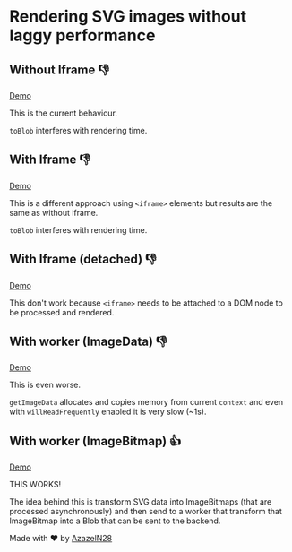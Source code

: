 # Rendering SVG images without laggy performance

## Without Iframe :thumbsdown:

[Demo](https://azazeln28.com/penpot/iframe-thumbnail-renderer/without-iframe.html)

This is the current behaviour.

`toBlob` interferes with rendering time.

## With Iframe :thumbsdown:

[Demo](https://azazeln28.com/penpot/iframe-thumbnail-renderer/with-iframe.html)

This is a different approach using `<iframe>` elements but results are the same as
without iframe. 

`toBlob` interferes with rendering time.

## With Iframe (detached) :thumbsdown:

[Demo](https://azazeln28.com/penpot/iframe-thumbnail-renderer/with-iframe-detached.html)

This don't work because `<iframe>` needs to be attached to a DOM node to be
processed and rendered.

## With worker (ImageData) :thumbsdown:

[Demo](https://azazeln28.com/penpot/iframe-thumbnail-renderer/with-worker-imagedata.html)

This is even worse.

`getImageData` allocates and copies memory from current `context` and even with
`willReadFrequently` enabled it is very slow (~1s).

## With worker (ImageBitmap) :thumbsup:

[Demo](https://azazeln28.com/penpot/iframe-thumbnail-renderer/with-worker-imagebitmap.html)

THIS WORKS!

The idea behind this is transform SVG data into ImageBitmaps (that are processed
asynchronously) and then send to a worker that transform that ImageBitmap into
a Blob that can be sent to the backend.

Made with :heart: by [AzazelN28](https://github.com/azazeln28)
